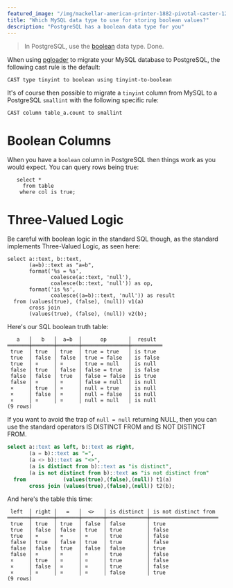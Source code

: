 ```yaml
---
featured_image: "/img/mackellar-american-printer-1882-pivotal-caster-1200rgb-2048x.jpg"
title: "Which MySQL data type to use for storing boolean values?"
description: "PostgreSQL has a boolean data type for you"
---
```


> In PostgreSQL, use the
> [boolean](https://www.postgresql.org/docs/current/static/datatype-boolean.html)
> data type. Done.

When using [pgloader](http://pgloader.io) to migrate your MySQL database to
PostgreSQL, the following cast rule is the default:

~~~
CAST type tinyint to boolean using tinyint-to-boolean
~~~

It's of course then possible to migrate a `tinyint` column from MySQL to a
PostgreSQL `smallint` with the following specific rule:

~~~
CAST column table_a.count to smallint
~~~

# Boolean Columns

When you have a `boolean` column in PostgreSQL then things work as you would
expect. You can query rows being true:

~~~
   select *
     from table
    where col is true;
~~~

# Three-Valued Logic

Be careful with boolean logic in the standard SQL though, as the standard
implements Three-Valued Logic, as seen here:

~~~
select a::text, b::text,
       (a=b)::text as "a=b",
       format('%s = %s',
              coalesce(a::text, 'null'),
              coalesce(b::text, 'null')) as op,
       format('is %s',
              coalesce((a=b)::text, 'null')) as result
  from (values(true), (false), (null)) v1(a)
       cross join
       (values(true), (false), (null)) v2(b);
~~~

Here's our SQL boolean truth table:

~~~
   a   │   b   │  a=b  │      op       │  result  
═══════╪═══════╪═══════╪═══════════════╪══════════
 true  │ true  │ true  │ true = true   │ is true
 true  │ false │ false │ true = false  │ is false
 true  │ ¤     │ ¤     │ true = null   │ is null
 false │ true  │ false │ false = true  │ is false
 false │ false │ true  │ false = false │ is true
 false │ ¤     │ ¤     │ false = null  │ is null
 ¤     │ true  │ ¤     │ null = true   │ is null
 ¤     │ false │ ¤     │ null = false  │ is null
 ¤     │ ¤     │ ¤     │ null = null   │ is null
(9 rows)
~~~

If you want to avoid the trap of `null = null` returning NULL, then you can
use the standard operators IS DISTINCT FROM and IS NOT DISTINCT FROM.

~~~ sql
select a::text as left, b::text as right,
       (a = b)::text as "=",
       (a <> b)::text as "<>",
       (a is distinct from b)::text as "is distinct",
       (a is not distinct from b)::text as "is not distinct from"
  from            (values(true),(false),(null)) t1(a)
       cross join (values(true),(false),(null)) t2(b);
~~~

And here's the table this time:

~~~ psql
 left  │ right │   =   │  <>   │ is distinct │ is not distinct from 
═══════╪═══════╪═══════╪═══════╪═════════════╪══════════════════════
 true  │ true  │ true  │ false │ false       │ true
 true  │ false │ false │ true  │ true        │ false
 true  │ ¤     │ ¤     │ ¤     │ true        │ false
 false │ true  │ false │ true  │ true        │ false
 false │ false │ true  │ false │ false       │ true
 false │ ¤     │ ¤     │ ¤     │ true        │ false
 ¤     │ true  │ ¤     │ ¤     │ true        │ false
 ¤     │ false │ ¤     │ ¤     │ true        │ false
 ¤     │ ¤     │ ¤     │ ¤     │ false       │ true
(9 rows)
~~~
